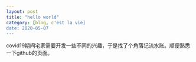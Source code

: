 ```yaml
---
layout: post
title: "hello world"
category: [blog, c'est la vie]
date: 2020-05-07
---
```

covid19期间宅家需要开发一些不同的兴趣，于是找了个角落记流水账。顺便熟悉一下github的页面。
